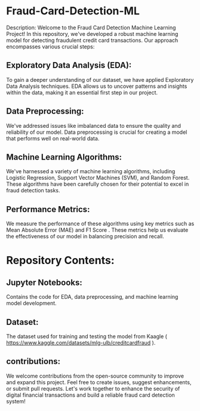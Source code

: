 # Fraud-Card-Detection-ML
Description: Welcome to the Fraud Card Detection Machine Learning Project! In this repository, we've developed a robust machine learning model for detecting fraudulent credit card transactions. Our approach encompasses various crucial steps:

## Exploratory Data Analysis (EDA):  
To gain a deeper understanding of our dataset, we have applied Exploratory Data Analysis techniques. EDA allows us to uncover patterns and insights within the data, making it an essential first step in our project.

## Data Preprocessing:
We've addressed issues like imbalanced data to ensure the quality and reliability of our model. Data preprocessing is crucial for creating a model that performs well on real-world data.

## Machine Learning Algorithms:
We've harnessed a variety of machine learning algorithms, including Logistic Regression, Support Vector Machines (SVM), and Random Forest. These algorithms have been carefully chosen for their potential to excel in fraud detection tasks.

## Performance Metrics: 
We measure the performance of these algorithms using key metrics such as Mean Absolute Error (MAE) and F1 Score . These metrics help us evaluate the effectiveness of our model in balancing precision and recall.

# Repository Contents:

## Jupyter Notebooks:  
Contains the code for EDA, data preprocessing, and machine learning model development.
## Dataset: 
The dataset used for training and testing the model from Kaagle ( https://www.kaggle.com/datasets/mlg-ulb/creditcardfraud ).

## contributions: 
We welcome contributions from the open-source community to improve and expand this project. Feel free to create issues, suggest enhancements, or submit pull requests.
Let's work together to enhance the security of digital financial transactions and build a reliable fraud card detection system!

